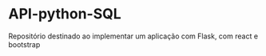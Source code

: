 # API-python-SQL
Repositório destinado ao implementar um aplicação com Flask, com react e bootstrap

